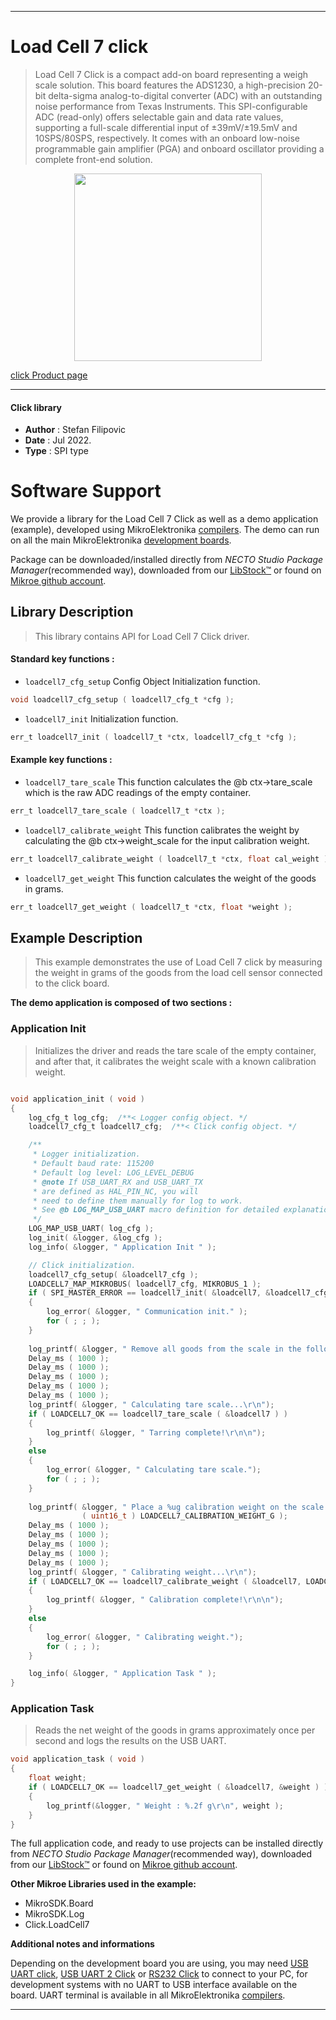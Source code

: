 
---
# Load Cell 7 click

> Load Cell 7 Click is a compact add-on board representing a weigh scale solution. This board features the ADS1230, a high-precision 20-bit delta-sigma analog-to-digital converter (ADC) with an outstanding noise performance from Texas Instruments. This SPI-configurable ADC (read-only) offers selectable gain and data rate values, supporting a full-scale differential input of ±39mV/±19.5mV and 10SPS/80SPS, respectively. It comes with an onboard low-noise programmable gain amplifier (PGA) and onboard oscillator providing a complete front-end solution.

<p align="center">
  <img src="https://download.mikroe.com/images/click_for_ide/loadcell7_click.png" height=300px>
</p>

[click Product page](https://www.mikroe.com/load-cell-7-click)

---


#### Click library

- **Author**        : Stefan Filipovic
- **Date**          : Jul 2022.
- **Type**          : SPI type


# Software Support

We provide a library for the Load Cell 7 Click
as well as a demo application (example), developed using MikroElektronika
[compilers](https://www.mikroe.com/necto-studio).
The demo can run on all the main MikroElektronika [development boards](https://www.mikroe.com/development-boards).

Package can be downloaded/installed directly from *NECTO Studio Package Manager*(recommended way), downloaded from our [LibStock&trade;](https://libstock.mikroe.com) or found on [Mikroe github account](https://github.com/MikroElektronika/mikrosdk_click_v2/tree/master/clicks).

## Library Description

> This library contains API for Load Cell 7 Click driver.

#### Standard key functions :

- `loadcell7_cfg_setup` Config Object Initialization function.
```c
void loadcell7_cfg_setup ( loadcell7_cfg_t *cfg );
```

- `loadcell7_init` Initialization function.
```c
err_t loadcell7_init ( loadcell7_t *ctx, loadcell7_cfg_t *cfg );
```

#### Example key functions :

- `loadcell7_tare_scale` This function calculates the @b ctx->tare_scale which is the raw ADC readings of the empty container.
```c
err_t loadcell7_tare_scale ( loadcell7_t *ctx );
```

- `loadcell7_calibrate_weight` This function calibrates the weight by calculating the @b ctx->weight_scale for the input calibration weight.
```c
err_t loadcell7_calibrate_weight ( loadcell7_t *ctx, float cal_weight );
```

- `loadcell7_get_weight` This function calculates the weight of the goods in grams.
```c
err_t loadcell7_get_weight ( loadcell7_t *ctx, float *weight );
```

## Example Description

> This example demonstrates the use of Load Cell 7 click by measuring the weight in grams of the goods from the load cell sensor connected to the click board.

**The demo application is composed of two sections :**

### Application Init

> Initializes the driver and reads the tare scale of the empty container, and after that, it calibrates the weight scale with a known calibration weight.

```c

void application_init ( void )
{
    log_cfg_t log_cfg;  /**< Logger config object. */
    loadcell7_cfg_t loadcell7_cfg;  /**< Click config object. */

    /** 
     * Logger initialization.
     * Default baud rate: 115200
     * Default log level: LOG_LEVEL_DEBUG
     * @note If USB_UART_RX and USB_UART_TX 
     * are defined as HAL_PIN_NC, you will 
     * need to define them manually for log to work. 
     * See @b LOG_MAP_USB_UART macro definition for detailed explanation.
     */
    LOG_MAP_USB_UART( log_cfg );
    log_init( &logger, &log_cfg );
    log_info( &logger, " Application Init " );

    // Click initialization.
    loadcell7_cfg_setup( &loadcell7_cfg );
    LOADCELL7_MAP_MIKROBUS( loadcell7_cfg, MIKROBUS_1 );
    if ( SPI_MASTER_ERROR == loadcell7_init( &loadcell7, &loadcell7_cfg ) )
    {
        log_error( &logger, " Communication init." );
        for ( ; ; );
    }
    
    log_printf( &logger, " Remove all goods from the scale in the following 5 sec.\r\n");
    Delay_ms ( 1000 );
    Delay_ms ( 1000 );
    Delay_ms ( 1000 );
    Delay_ms ( 1000 );
    Delay_ms ( 1000 );
    log_printf( &logger, " Calculating tare scale...\r\n");
    if ( LOADCELL7_OK == loadcell7_tare_scale ( &loadcell7 ) ) 
    {
        log_printf( &logger, " Tarring complete!\r\n\n");
    }
    else 
    {
        log_error( &logger, " Calculating tare scale.");
        for ( ; ; );
    }
    
    log_printf( &logger, " Place a %ug calibration weight on the scale in the following 5 sec.\r\n", 
                ( uint16_t ) LOADCELL7_CALIBRATION_WEIGHT_G );
    Delay_ms ( 1000 );
    Delay_ms ( 1000 );
    Delay_ms ( 1000 );
    Delay_ms ( 1000 );
    Delay_ms ( 1000 );
    log_printf( &logger, " Calibrating weight...\r\n");
    if ( LOADCELL7_OK == loadcell7_calibrate_weight ( &loadcell7, LOADCELL7_CALIBRATION_WEIGHT_G ) ) 
    {
        log_printf( &logger, " Calibration complete!\r\n\n");
    }
    else 
    {
        log_error( &logger, " Calibrating weight.");
        for ( ; ; );
    }

    log_info( &logger, " Application Task " );
}

```

### Application Task

> Reads the net weight of the goods in grams approximately once per second and logs the results on the USB UART. 

```c
void application_task ( void )
{
    float weight;
    if ( LOADCELL7_OK == loadcell7_get_weight ( &loadcell7, &weight ) ) 
    {
        log_printf(&logger, " Weight : %.2f g\r\n", weight );
    }
}
```

The full application code, and ready to use projects can be installed directly from *NECTO Studio Package Manager*(recommended way), downloaded from our [LibStock&trade;](https://libstock.mikroe.com) or found on [Mikroe github account](https://github.com/MikroElektronika/mikrosdk_click_v2/tree/master/clicks).

**Other Mikroe Libraries used in the example:**

- MikroSDK.Board
- MikroSDK.Log
- Click.LoadCell7

**Additional notes and informations**

Depending on the development board you are using, you may need
[USB UART click](https://www.mikroe.com/usb-uart-click),
[USB UART 2 Click](https://www.mikroe.com/usb-uart-2-click) or
[RS232 Click](https://www.mikroe.com/rs232-click) to connect to your PC, for
development systems with no UART to USB interface available on the board. UART
terminal is available in all MikroElektronika
[compilers](https://shop.mikroe.com/compilers).

---
